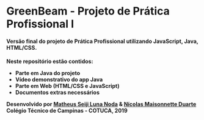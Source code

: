 # GreenBeam - Projeto de Prática Profissional I
<h4>Versão final do projeto de Prática Profissional utilizando JavaScript, Java, HTML/CSS.<h4>
Neste repositório estão contidos:
<ul>
  <li>Parte em Java do projeto</li>
  <li>Vídeo demonstrativo do app Java</li>
  <li>Parte em Web (HTML/CSS e JavaScript)</li>
  <li>Documentos extras necessários</li>
</ul>

<b>Desenvolvido por <a href="https://github.com/SeijiNoda" target="_blank">Matheus Seiji Luna Noda</a> & <a href="https://github.com/NicolasMDuarte" target="_blank">Nícolas Maisonnette Duarte</a></b><br>
<b>Colégio Técnico de Campinas - COTUCA, 2019</b>
